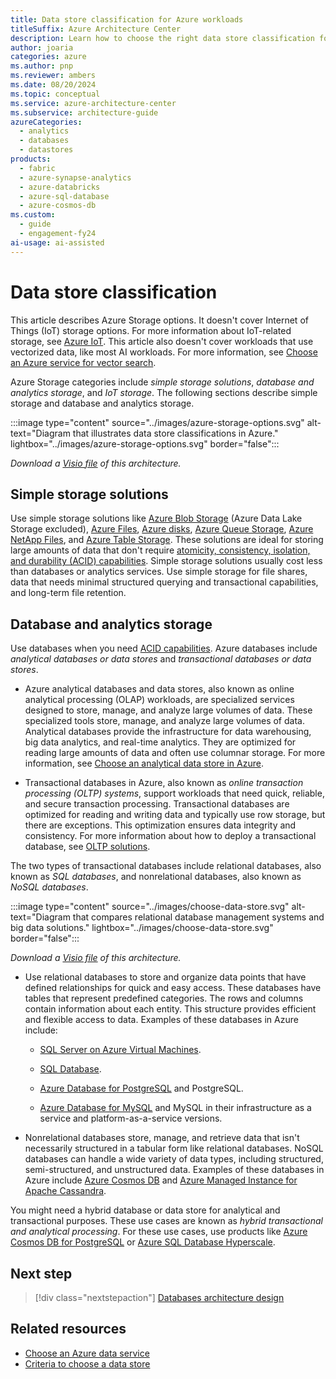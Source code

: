 ```yaml
---
title: Data store classification for Azure workloads
titleSuffix: Azure Architecture Center
description: Learn how to choose the right data store classification for Azure workloads. This article describes simple storage solutions and transactional and analytical databases.
author: joaria
categories: azure
ms.author: pnp
ms.reviewer: ambers
ms.date: 08/20/2024
ms.topic: conceptual
ms.service: azure-architecture-center
ms.subservice: architecture-guide
azureCategories:
  - analytics
  - databases
  - datastores
products:
  - fabric
  - azure-synapse-analytics
  - azure-databricks
  - azure-sql-database
  - azure-cosmos-db
ms.custom:
  - guide
  - engagement-fy24
ai-usage: ai-assisted
---
```


# Data store classification

This article describes Azure Storage options. It doesn't cover Internet of Things (IoT) storage options. For more information about IoT-related storage, see [Azure IoT](https://azure.microsoft.com/solutions/iot). This article also doesn't cover workloads that use vectorized data, like most AI workloads. For more information, see [Choose an Azure service for vector search](/azure/architecture/guide/technology-choices/vector-search).

Azure Storage categories include *simple storage solutions*, *database and analytics storage*, and *IoT storage*. The following sections describe simple storage and database and analytics storage.

:::image type="content" source="../images/azure-storage-options.svg" alt-text="Diagram that illustrates data store classifications in Azure." lightbox="../images/azure-storage-options.svg" border="false":::

*Download a [Visio file](https://arch-center.azureedge.net/azure-storage-options.vsdx) of this architecture.*

## Simple storage solutions

Use simple storage solutions like [Azure Blob Storage](/azure/storage/blobs/storage-blobs-introduction) (Azure Data Lake Storage excluded), [Azure Files](/azure/storage/files/storage-files-introduction), [Azure disks](/azure/virtual-machines/managed-disks-overview), [Azure Queue Storage](/azure/storage/queues/), [Azure NetApp Files](/azure/azure-netapp-files/azure-netapp-files-introduction), and [Azure Table Storage](/azure/storage/tables/). These solutions are ideal for storing large amounts of data that don't require [atomicity, consistency, isolation, and durability (ACID) capabilities](/windows/win32/cossdk/acid-properties). Simple storage solutions usually cost less than databases or analytics services. Use simple storage for file shares, data that needs minimal structured querying and transactional capabilities, and long-term file retention.

## Database and analytics storage

Use databases when you need [ACID capabilities](/windows/win32/cossdk/acid-properties). Azure databases include *analytical databases or data stores* and *transactional databases or data stores*.

- Azure analytical databases and data stores, also known as online analytical processing (OLAP) workloads, are specialized services designed to store, manage, and analyze large volumes of data. These specialized tools store, manage, and analyze large volumes of data. Analytical databases provide the infrastructure for data warehousing, big data analytics, and real-time analytics. They are optimized for reading large amounts of data and often use columnar storage. For more information, see [Choose an analytical data store in Azure](/azure/architecture/data-guide/technology-choices/analytical-data-stores).

- Transactional databases in Azure, also known as *online transaction processing (OLTP) systems*, support workloads that need quick, reliable, and secure transaction processing. Transactional databases are optimized for reading and writing data and typically use row storage, but there are exceptions. This optimization ensures data integrity and consistency. For more information about how to deploy a transactional database, see [OLTP solutions](/azure/architecture/data-guide/relational-data/online-transaction-processing).

The two types of transactional databases include relational databases, also known as *SQL databases*, and nonrelational databases, also known as *NoSQL databases*.

:::image type="content" source="../images/choose-data-store.svg" alt-text="Diagram that compares relational database management systems and big data solutions." lightbox="../images/choose-data-store.svg" border="false":::

*Download a [Visio file](https://arch-center.azureedge.net/choose-data-store.vsdx) of this architecture.*

- Use relational databases to store and organize data points that have defined relationships for quick and easy access. These databases have tables that represent predefined categories. The rows and columns contain information about each entity. This structure provides efficient and flexible access to data. Examples of these databases in Azure include:

  - [SQL Server on Azure Virtual Machines](/azure/azure-sql/virtual-machines/windows/sql-server-on-azure-vm-iaas-what-is-overview).

  - [SQL Database](/azure/azure-sql).

  - [Azure Database for PostgreSQL](/azure/postgresql/) and PostgreSQL.

  - [Azure Database for MySQL](/azure/mysql) and MySQL in their infrastructure as a service and platform-as-a-service versions.

- Nonrelational databases store, manage, and retrieve data that isn't necessarily structured in a tabular form like relational databases. NoSQL databases can handle a wide variety of data types, including structured, semi-structured, and unstructured data. Examples of these databases in Azure include [Azure Cosmos DB](/azure/cosmos-db) and [Azure Managed Instance for Apache Cassandra](/azure/managed-instance-apache-cassandra/).

You might need a hybrid database or data store for analytical and transactional purposes. These use cases are known as *hybrid transactional and analytical processing*. For these use cases, use products like [Azure Cosmos DB for PostgreSQL](/azure/cosmos-db/postgresql/) or [Azure SQL Database Hyperscale](/azure/azure-sql/database/service-tier-hyperscale).

## Next step

> [!div class="nextstepaction"]
> [Databases architecture design](/azure/architecture/databases/)

## Related resources

- [Choose an Azure data service](../../guide/technology-choices/data-options.md)
- [Criteria to choose a data store](../../guide/technology-choices/data-store-considerations.md)
